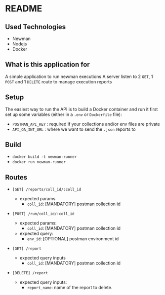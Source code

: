 # README

## Used Technologies
- Newman
- Nodejs
- Docker

## What is this application for
A simple application to run newman executions
A server listen to 2 ```GET```, 1 ```POST``` and 1 ```DELETE``` route to manage execution reports

## Setup
The easiest way to run the API is to build a Docker container and run it
first set up some variables (either in a ```.env``` or ```Dockerfile``` file): 
- ```POSTMAN_API_KEY``` : required if your collections and/or env files are private
- ```API_QA_INT_URL``` : where we want to send the ```.json``` reports to

## Build
- ```docker build -t newman-runner```
- ```docker run newman-runner```

## Routes
- ```[GET] /reports/coll_id/:coll_id```
    - expected params
        - ```coll_id```: [MANDATORY] postman collection id

- ```[POST] /run/coll_id/:coll_id```
    - expected params:
        - ```coll_id```: [MANDATORY] postman collection id
    - expected query:
        - ```env_id```: [OPTIONAL] postman environment id

- ```[GET] /report```
    - expected query inputs
        - ```coll_id```: [MANDATORY] postman collection id

- ```[DELETE] /report```
    - expected query inputs:
        - ```report_name```: name of the report to delete.
